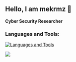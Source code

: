 ## **Hello, I am mekrmz** 👋
**Cyber Security Researcher**

### Languages and Tools:
[![Languages and Tools](https://skillicons.dev/icons?i=linux,python,docker,html,css)](https://skillicons.dev)

[![](https://komarev.com/ghpvc/?username=mekrmz&color=ff0000)](#)

<br />
